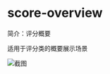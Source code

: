 # score-overview

简介：评分概要

适用于评分类的概要展示场景

![截图](https://img.alicdn.com/tfs/TB10YFCXNTpK1RjSZFKXXa2wXXa-2832-532.png)
